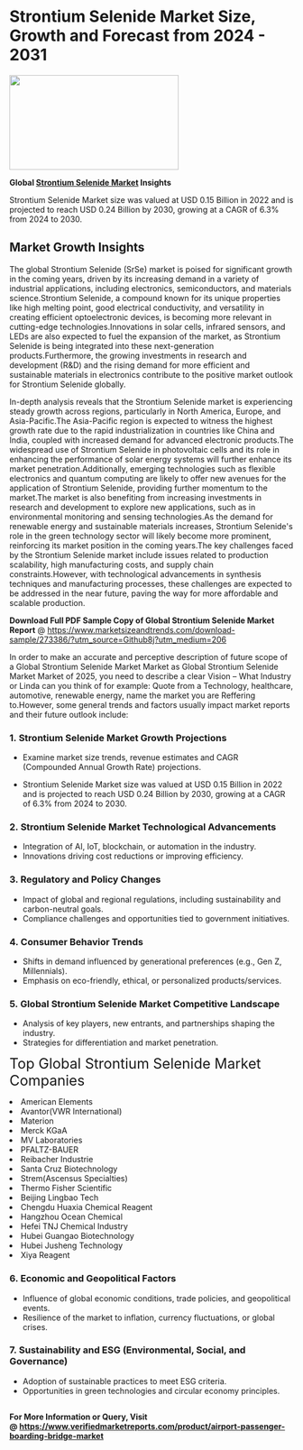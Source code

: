 <H1>Strontium Selenide Market Size, Growth and Forecast from 2024 - 2031</H1><img class="aligncenter size-medium wp-image-584254" src="https://thirdeyenews.in/wp-content/uploads/2024/09/Global-Market-Research-300x168.jpeg" alt="" width="300" height="168" /><p><strong>Global&nbsp;<a href="https://www.marketsizeandtrends.com/download-sample/273386/?utm_source=Github8j?utm_medium=206">Strontium Selenide Market</a> Insights</strong></p><p>Strontium Selenide Market size was valued at USD 0.15 Billion in 2022 and is projected to reach USD 0.24 Billion by 2030, growing at a CAGR of 6.3% from 2024 to 2030.</p><p><h2>Market Growth Insights</h2> <p>The global Strontium Selenide (SrSe) market is poised for significant growth in the coming years, driven by its increasing demand in a variety of industrial applications, including electronics, semiconductors, and materials science.Strontium Selenide, a compound known for its unique properties like high melting point, good electrical conductivity, and versatility in creating efficient optoelectronic devices, is becoming more relevant in cutting-edge technologies.Innovations in solar cells, infrared sensors, and LEDs are also expected to fuel the expansion of the market, as Strontium Selenide is being integrated into these next-generation products.Furthermore, the growing investments in research and development (R&D) and the rising demand for more efficient and sustainable materials in electronics contribute to the positive market outlook for Strontium Selenide globally.</p> <p>In-depth analysis reveals that the Strontium Selenide market is experiencing steady growth across regions, particularly in North America, Europe, and Asia-Pacific.The Asia-Pacific region is expected to witness the highest growth rate due to the rapid industrialization in countries like China and India, coupled with increased demand for advanced electronic products.The widespread use of Strontium Selenide in photovoltaic cells and its role in enhancing the performance of solar energy systems will further enhance its market penetration.Additionally, emerging technologies such as flexible electronics and quantum computing are likely to offer new avenues for the application of Strontium Selenide, providing further momentum to the market.The market is also benefiting from increasing investments in research and development to explore new applications, such as in environmental monitoring and sensing technologies.As the demand for renewable energy and sustainable materials increases, Strontium Selenide's role in the green technology sector will likely become more prominent, reinforcing its market position in the coming years.The key challenges faced by the Strontium Selenide market include issues related to production scalability, high manufacturing costs, and supply chain constraints.However, with technological advancements in synthesis techniques and manufacturing processes, these challenges are expected to be addressed in the near future, paving the way for more affordable and scalable production.<p><span class=""><strong>Download Full PDF Sample Copy of Global Strontium Selenide Market Report</strong> @ <a href="https://www.marketsizeandtrends.com/download-sample/273386/?utm_source=Github8j?utm_medium=206" target="_blank">https://www.marketsizeandtrends.com/download-sample/273386/?utm_source=Github8j?utm_medium=206</a></span></p><p>In order to make an accurate and perceptive description of future scope of a Global&nbsp;Strontium Selenide Market Market as Global&nbsp;Strontium Selenide Market Market of 2025, you need to describe a clear Vision &ndash; What Industry or Linda can you think of for example: Quote from a Technology, healthcare, automotive, renewable energy, name the market you are Reffering to.However, some general trends and factors usually impact market reports and their future outlook include:</p><h3>1.&nbsp;<strong>Strontium Selenide Market Growth Projections</strong></h3><ul><li>Examine market size trends, revenue estimates and CAGR (Compounded Annual Growth Rate) projections.</li><li><p>Strontium Selenide Market size was valued at USD 0.15 Billion in 2022 and is projected to reach USD 0.24 Billion by 2030, growing at a CAGR of 6.3% from 2024 to 2030.</p></li></ul><h3>2.&nbsp;<strong>Strontium Selenide Market Technological Advancements</strong></h3><ul><li>Integration of AI, IoT, blockchain, or automation in the industry.</li><li>Innovations driving cost reductions or improving efficiency.</li></ul><h3>3.&nbsp;<strong>Regulatory and Policy Changes</strong></h3><ul><li>Impact of global and regional regulations, including sustainability and carbon-neutral goals.</li><li>Compliance challenges and opportunities tied to government initiatives.</li></ul><h3>4.&nbsp;<strong>Consumer Behavior Trends</strong></h3><ul><li>Shifts in demand influenced by generational preferences (e.g., Gen Z, Millennials).</li><li>Emphasis on eco-friendly, ethical, or personalized products/services.</li></ul><h3>5.&nbsp;<strong>Global Strontium Selenide Market Competitive Landscape</strong></h3><ul><li>Analysis of key players, new entrants, and partnerships shaping the industry.</li><li>Strategies for differentiation and market penetration.</li></ul><p data-pm-slice="1 1 []"><span style="color: inherit; font-family: inherit; font-size: 25px;">Top Global Strontium Selenide Market Companies</span></p><div class="" data-test-id=""><p><li>American Elements</li><li> Avantor(VWR International)</li><li> Materion</li><li> Merck KGaA</li><li> MV Laboratories</li><li> PFALTZ-BAUER</li><li> Reibacher Industrie</li><li> Santa Cruz Biotechnology</li><li> Strem(Ascensus Specialties)</li><li> Thermo Fisher Scientific</li><li> Beijing Lingbao Tech</li><li> Chengdu Huaxia Chemical Reagent</li><li> Hangzhou Ocean Chemical</li><li> Hefei TNJ Chemical Industry</li><li> Hubei Guangao Biotechnology</li><li> Hubei Jusheng Technology</li><li> Xiya Reagent</li></p></div><h3>6.&nbsp;<strong>Economic and Geopolitical Factors</strong></h3><ul><li>Influence of global economic conditions, trade policies, and geopolitical events.</li><li>Resilience of the market to inflation, currency fluctuations, or global crises.</li></ul><h3>7.&nbsp;<strong>Sustainability and ESG (Environmental, Social, and Governance)</strong></h3><ul><li>Adoption of sustainable practices to meet ESG criteria.</li><li>Opportunities in green technologies and circular economy principles.</li></ul><h2><strong style="font-size: 14px;">For More Information or Query, Visit @&nbsp;</strong><a style="background-color: #ffffff; font-size: 14px;" href="https://www.marketsizeandtrends.com/report/strontium-selenide-market/" target="_blank">https://www.verifiedmarketreports.com/product/airport-passenger-boarding-bridge-market</a></h2>